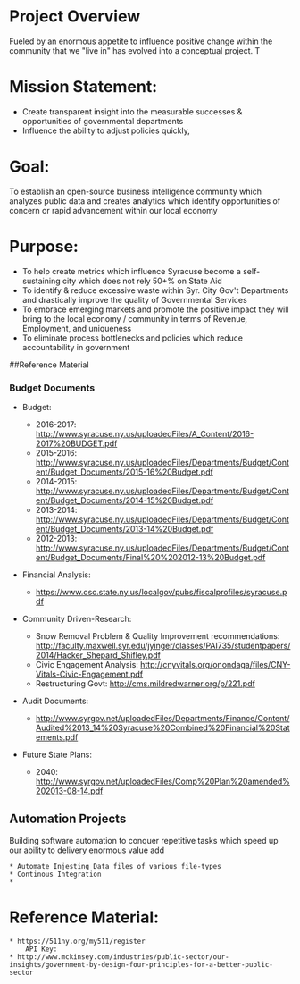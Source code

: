 # Project Overview

Fueled by an enormous appetite to influence positive change within the community that we "live in" has evolved into a conceptual project. T


# Mission Statement:
* Create transparent insight into the measurable successes & opportunities of governmental departments
* Influence the ability to adjust policies quickly, 

# Goal:
To establish an open-source business intelligence community which analyzes public data and creates analytics which identify opportunities of concern or rapid advancement within our local economy

# Purpose:
* To help create metrics which influence Syracuse become a self-sustaining city which does not rely 50+% on State Aid
* To identify & reduce excessive waste within Syr. City Gov't Departments and drastically improve the quality of Governmental Services
* To embrace emerging markets and promote the positive impact they will bring to the local economy / community in terms of Revenue, Employment, and uniqueness
* To eliminate process bottlenecks and policies which reduce accountability in government


##Reference Material

### Budget Documents
* Budget: 
    * 2016-2017: http://www.syracuse.ny.us/uploadedFiles/A_Content/2016-2017%20BUDGET.pdf
    * 2015-2016: http://www.syracuse.ny.us/uploadedFiles/Departments/Budget/Content/Budget_Documents/2015-16%20Budget.pdf 
    * 2014-2015: http://www.syracuse.ny.us/uploadedFiles/Departments/Budget/Content/Budget_Documents/2014-15%20Budget.pdf
    * 2013-2014: http://www.syracuse.ny.us/uploadedFiles/Departments/Budget/Content/Budget_Documents/2013-14%20Budget.pdf
    * 2012-2013: http://www.syracuse.ny.us/uploadedFiles/Departments/Budget/Content/Budget_Documents/Final%20%202012-13%20Budget.pdf

* Financial Analysis: 
    * https://www.osc.state.ny.us/localgov/pubs/fiscalprofiles/syracuse.pdf 
    
    
     
* Community Driven-Research:
    * Snow Removal Problem & Quality Improvement recommendations: http://faculty.maxwell.syr.edu/jyinger/classes/PAI735/studentpapers/2014/Hacker_Shepard_Shifley.pdf
    * Civic Engagement Analysis: http://cnyvitals.org/onondaga/files/CNY-Vitals-Civic-Engagement.pdf
    * Restructuring Govt: http://cms.mildredwarner.org/p/221.pdf

* Audit Documents:
    * http://www.syrgov.net/uploadedFiles/Departments/Finance/Content/Audited%2013_14%20Syracuse%20Combined%20Financial%20Statements.pdf

* Future State Plans: 
    * 2040: http://www.syrgov.net/uploadedFiles/Comp%20Plan%20amended%202013-08-14.pdf



## Automation Projects
Building software automation to conquer repetitive tasks which speed up our ability to delivery enormous value add 

    * Automate Injesting Data files of various file-types
    * Continous Integration
    * 




# Reference Material:
    
    * https://511ny.org/my511/register
        API Key: 
    * http://www.mckinsey.com/industries/public-sector/our-insights/government-by-design-four-principles-for-a-better-public-sector


# 